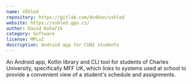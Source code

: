 ```yaml
---
name: VŠhled
repository: https://gitlab.com/dvdkon/vshled
website: https://vshled.ggu.cz/
author: David Koňařík
category: Software
license: MPLv2
description: Android app for CUNI students
---
```


An Android app, Kotlin library and CLI tool for students of Charles University,
specifically MFF UK, which links to systems used at school to provide a
convenient view of a student's schedule and assignments.
